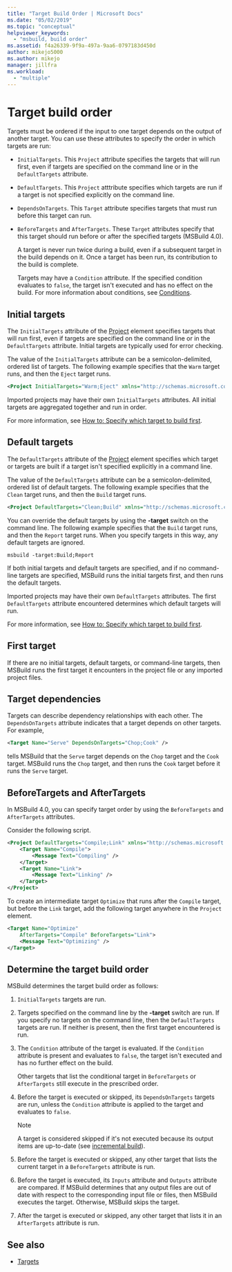 ```yaml
---
title: "Target Build Order | Microsoft Docs"
ms.date: "05/02/2019"
ms.topic: "conceptual"
helpviewer_keywords:
  - "msbuild, build order"
ms.assetid: f4a26339-9f9a-497a-9aa6-0797183d450d
author: mikejo5000
ms.author: mikejo
manager: jillfra
ms.workload:
  - "multiple"
---
```


# Target build order

Targets must be ordered if the input to one target depends on the output of another target. You can use these attributes to specify the order in which targets are run:

- `InitialTargets`. This `Project` attribute specifies the targets that will run first, even if targets are specified on the command line or in the `DefaultTargets` attribute.

- `DefaultTargets`. This `Project` atttribute specifies which targets are run if a target is not specified explicitly on the command line.

- `DependsOnTargets`. This `Target` attribute specifies targets that must run before this target can run.

- `BeforeTargets` and `AfterTargets`. These `Target` attributes specify that this target should run before or after the specified targets (MSBuild 4.0).

  A target is never run twice during a build, even if a subsequent target in the build depends on it. Once a target has been run, its contribution to the build is complete.

  Targets may have a `Condition` attribute. If the specified condition evaluates to `false`, the target isn't executed and has no effect on the build. For more information about conditions, see [Conditions](../msbuild/msbuild-conditions.md).

## Initial targets

 The `InitialTargets` attribute of the [Project](../msbuild/project-element-msbuild.md) element specifies targets that will run first, even if targets are specified on the command line or in the `DefaultTargets` attribute. Initial targets are typically used for error checking.

 The value of the `InitialTargets` attribute can be a semicolon-delimited, ordered list of targets. The following example specifies that the `Warm` target runs, and then the `Eject` target runs.

```xml
<Project InitialTargets="Warm;Eject" xmlns="http://schemas.microsoft.com/developer/msbuild/2003">
```

 Imported projects may have their own `InitialTargets` attributes. All initial targets are aggregated together and run in order.

 For more information, see [How to: Specify which target to build first](../msbuild/how-to-specify-which-target-to-build-first.md).

## Default targets

 The `DefaultTargets` attribute of the [Project](../msbuild/project-element-msbuild.md) element specifies which target or targets are built if a target isn't specified explicitly in a command line.

 The value of the `DefaultTargets` attribute can be a semicolon-delimited, ordered list of default targets. The following example specifies that the `Clean` target runs, and then the `Build` target runs.

```xml
<Project DefaultTargets="Clean;Build" xmlns="http://schemas.microsoft.com/developer/msbuild/2003">
```

 You can override the default targets by using the **-target** switch on the command line. The following example specifies that the `Build` target runs, and then the `Report` target runs. When you specify targets in this way, any default targets are ignored.

 `msbuild -target:Build;Report`

 If both initial targets and default targets are specified, and if no command-line targets are specified, MSBuild runs the initial targets first, and then runs the default targets.

 Imported projects may have their own `DefaultTargets` attributes. The first `DefaultTargets` attribute encountered determines which default targets will run.

 For more information, see [How to: Specify which target to build first](../msbuild/how-to-specify-which-target-to-build-first.md).

## First target

 If there are no initial targets, default targets, or command-line targets, then MSBuild runs the first target it encounters in the project file or any imported project files.

## Target dependencies

 Targets can describe dependency relationships with each other. The `DependsOnTargets` attribute indicates that a target depends on other targets. For example,

```xml
<Target Name="Serve" DependsOnTargets="Chop;Cook" />
```

 tells MSBuild that the `Serve` target depends on the `Chop` target and the `Cook` target. MSBuild runs the `Chop` target, and then runs the `Cook` target before it runs the `Serve` target.

## BeforeTargets and AfterTargets

 In MSBuild 4.0, you can specify target order by using the `BeforeTargets` and `AfterTargets` attributes.

 Consider the following script.

```xml
<Project DefaultTargets="Compile;Link" xmlns="http://schemas.microsoft.com/developer/msbuild/2003">
    <Target Name="Compile">
        <Message Text="Compiling" />
    </Target>
    <Target Name="Link">
        <Message Text="Linking" />
    </Target>
</Project>
```

 To create an intermediate target `Optimize` that runs after the `Compile` target, but before the `Link` target, add the following target anywhere in the `Project` element.

```xml
<Target Name="Optimize"
    AfterTargets="Compile" BeforeTargets="Link">
    <Message Text="Optimizing" />
</Target>
```

## Determine the target build order

 MSBuild determines the target build order as follows:

1. `InitialTargets` targets are run.

2. Targets specified on the command line by the **-target** switch are run. If you specify no targets on the command line, then the `DefaultTargets` targets are run. If neither is present, then the first target encountered is run.

3. The `Condition` attribute of the target is evaluated. If the `Condition` attribute is present and evaluates to `false`, the target isn't executed and has no further effect on the build.

    Other targets that list the conditional target in `BeforeTargets` or `AfterTargets` still execute in the prescribed order.

4. Before the target is executed or skipped, its `DependsOnTargets` targets are run, unless the `Condition` attribute is applied to the target and evaluates to `false`.

   > [!NOTE]
   > A target is considered skipped if it's not executed because its output items are up-to-date (see [incremental build](../msbuild/incremental-builds.md)).

5. Before the target is executed or skipped, any other target that lists the current target in a `BeforeTargets` attribute is run.

6. Before the target is executed, its `Inputs` attribute and `Outputs` attribute are compared. If MSBuild determines that any output files are out of date with respect to the corresponding input file or files, then MSBuild executes the target. Otherwise, MSBuild skips the target.

7. After the target is executed or skipped, any other target that lists it in an `AfterTargets` attribute is run.

## See also

- [Targets](../msbuild/msbuild-targets.md)
